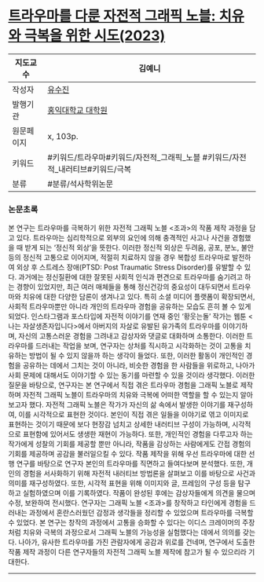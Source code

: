# [트라우마를 다룬 자전적 그래픽 노블: 치유와 극복을 위한 시도(2023)](https://dcoll.hongik.ac.kr/srch/srchDetail/000000029771)

| 지도교수  | 김예니                                                                                                                                                                      |
| ----- | ------------------------------------------------------------------------------------------------------------------------------------------------------------------------ |
| 작성자   | [유수진](https://dcoll.hongik.ac.kr/srch/srchResultListByLink?keyword=%EC%9C%A0%EC%88%98%EC%A7%84&field=creator_all)                                                        |
| 발행기관  | [홍익대학교 대학원](https://dcoll.hongik.ac.kr/srch/srchResultListByLink?keyword=%ED%99%8D%EC%9D%B5%EB%8C%80%ED%95%99%EA%B5%90+%EB%8C%80%ED%95%99%EC%9B%90&field=publisher_srch) |
| 원문페이지 | x, 103p.                                                                                                                                                                 |
| 키워드   | #키워드/트라우마#키워드/자전적_그래픽_노블 #키워드/자전적_내러티브#키워드/극복                                                                                                                            |
| 분류    | #분류/석사학위논문                                                                                                                                                               |

### 논문초록
본 연구는 트라우마를 극복하기 위한 자전적 그래픽 노블 <조과>의 작품 제작 과정을 담고 있다. 트라우마는 심리학적으로 외부의 요인에 의해 충격적인 사고나 사건을 경험했을 때 받게 되는 ‘정신적 외상’을 뜻한다. 이러한 정신적 외상은 두려움, 공포, 분노, 불안 등의 정신적 고통으로 이어지며, 적절히 치료하지 않을 경우 복합성 트라우마로 발전하여 외상 후 스트레스 장애(PTSD: Post Traumatic Stress Disorder)를 유발할 수 있다. 과거에는 정신질환에 대한 잘못된 사회적 인식과 편견으로 트라우마를 숨기려고 하는 경향이 있었지만, 최근 여러 매체들을 통해 정신건강의 중요성이 대두되면서 트라우마와 치유에 대한 다양한 담론이 생겨나고 있다. 특히 소셜 미디어 플랫폼이 확장되면서, 사회적 트라우마뿐만 아니라 개인의 트라우마 경험을 공유하는 모습도 흔히 볼 수 있게 되었다. 인스타그램과 포스타입에 자전적 이야기를 연재 중인 ‘황웃는돌’ 작가는 웹툰 <나는 자살생존자입니다>에서 아버지의 자살로 유발된 유가족의 트라우마를 이야기하며, 자신의 고통스러운 경험을 그려내고 감상자와 댓글로 대화하며 소통한다. 이러한 트라우마를 드러내는 작업을 보며, 연구자는 상처를 직시하고 시각화하는 것이 고통을 치유하는 방법이 될 수 있지 않을까 하는 생각이 들었다. 또한, 이러한 활동이 개인적인 경험을 공유하는 데에서 그치는 것이 아니라, 비슷한 경험을 한 사람들을 위로하고, 나아가 사회 문제에 대해서도 이야기할 수 있는 동기를 마련할 수 있을 것이라 생각했다. 이러한 질문을 바탕으로, 연구자는 본 연구에서 직접 겪은 트라우마 경험을 그래픽 노블로 제작하며 자전적 그래픽 노블이 트라우마의 치유와 극복에 어떠한 역할을 할 수 있는지 알아보고자 했다. 자전적 그래픽 노블은 작가가 자신의 삶 속에서 발생한 이야기를 재구성하여, 이를 시각적으로 표현한 것이다. 본인이 직접 겪은 일들을 이야기로 엮고 이미지로 표현하는 것이기 때문에 보다 현장감 넘치고 상세한 내러티브 구성이 가능하며, 시각적으로 표현함에 있어서도 생생한 재현이 가능하다. 또한, 개인적인 경험을 다루고자 하는 작가에게 성찰의 기회를 제공할 뿐만 아니라, 작품을 감상하는 사람에게도 간접 경험의 기회를 제공하며 공감을 불러일으킬 수 있다. 작품 제작을 위해 우선 트라우마에 대한 선행 연구를 바탕으로 연구자 본인의 트라우마를 직면하고 들여다보며 분석했다. 또한, 개인의 경험을 서사화하기 위해 자전적 내러티브 방법론을 살펴보고 이를 바탕으로 사건과 의미를 재구성하였다. 또한, 시각적 표현을 위해 이미지와 글, 프레임의 구성 등을 탐구하고 실험하였으며 이를 기록하였다. 작품이 완성된 후에는 감상자들에게 의견을 물으며 수정, 보완하여 전시했다. 연구자는 그래픽 노블 <조과>를 창작하고 타인에게 경험을 드러내는 과정에서 혼란스러웠던 감정과 생각들을 정리할 수 있었으며 트라우마를 극복할 수 있었다. 본 연구는 창작의 과정에서 고통을 승화할 수 있다는 이디스 크레이머의 주장처럼 치유와 극복의 과정으로서 그래픽 노블의 가능성을 실험했다는 데에서 의의를 갖는다. 나아가, 유사한 트라우마를 가진 관람자에게 공감과 위로를 건네며, 연구에서 도출한 작품 제작 과정이 다른 연구자들의 자전적 그래픽 노블 제작에 참고가 될 수 있으리라 기대한다.


---
